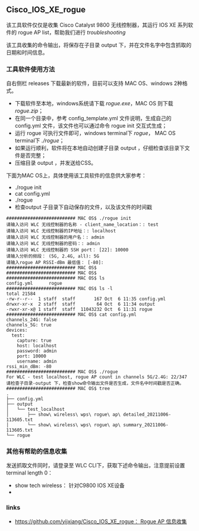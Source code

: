 ## Cisco_IOS_XE_rogue

该工具软件仅仅是收集 Cisco Catalyst 9800 无线控制器，其运行 IOS XE 系列软件的 rogue AP list，帮助我们进行 *troubleshooting*

该工具收集的命令输出，将保存在子目录 output 下，并在文件名字中包含抓取的日期和时间信息。


### 工具软件使用方法

自右侧栏 releases 下载最新的软件，目前可以支持 MAC OS、windows 2种格式。
- 下载软件至本地，windows系统请下载 *rogue.exe*，MAC OS 则下载 *rogue.zip*；
- 在同一个目录中，参考 config_template.yml 文件说明，生成自己的 config.yml 文件，该文件也可以通过命令 rogue init 交互式生成；
- 运行 rogue 可执行文件即可，windows terminal下 *rogue*， MAC OS terminal下 *./rogue*；
- 如果运行顺利，软件将在本地自动创建子目录 output ，仔细检查该目录下文件是否完整；
- 压缩目录 output ，并发送给CSS。


下面为MAC OS上，具体使用该工具软件的信息供大家参考：
- ./rogue init
- cat config.yml
- ./rogue 
- 检查output 子目录下自动保存的文件，以及该文件的时间戳


```
########################## MAC OS$ ./rogue init
请输入访问 WLC 无线控制器的名称 - client_name_location：: test
请输入访问 WLC 无线控制器的IP地址：: localhost
请输入访问 WLC 无线控制器的用户名：: admin
请输入访问 WLC 无线控制器的密码：: admin
请输入访问 WLC 无线控制器的 SSH port： [22]: 10000
请输入分析的频段： (5G, 2.4G, all): 5G
请输入rogue AP RSSI-dBm 最低值： [-80]: 
########################## MAC OS$ 
########################## MAC OS$ 
########################## MAC OS$ ls
config.yml		rogue
########################## MAC OS$ ls -l
total 21584
-rw-r--r--  1 staff  staff       167 Oct  6 11:35 config.yml
drwxr-xr-x  2 staff  staff        64 Oct  6 11:34 output
-rwxr-xr-x@ 1 staff  staff  11043232 Oct  6 11:31 rogue
########################## MAC OS$ cat config.yml 
channels_24G: false
channels_5G: true
devices:
  test:
    capture: true
    host: localhost
    password: admin
    port: 10000
    username: admin
rssi_min_dBm: -80
########################## MAC OS$ ./rogue 
For WLC - test localhost, rogue AP count in channels 5G/2.4G: 22/347
请检查子目录-output 下，检查show命令输出文件是否生成，文件名中时间戳是否正确。
########################## MAC OS$ tree
.
├── config.yml
├── output
│   └── test_localhost
│       ├── show\ wireless\ wps\ rogue\ ap\ detailed_20211006-113605.txt
│       └── show\ wireless\ wps\ rogue\ ap\ summary_20211006-113605.txt
└── rogue
```

###  其他有帮助的信息收集

发送抓取文件同时，请登录至 WLC CLI下，获取下述命令输出，注意提前设置 terminal length 0：

- show tech wireless： 针对C9800 IOS XE设备
- 


### links

- [ https://github.com/yijxiang/Cisco_IOS_XE_rogue： Rogue AP 信息收集](https://github.com/yijxiang/Cisco_IOS_XE_rogue/releases)